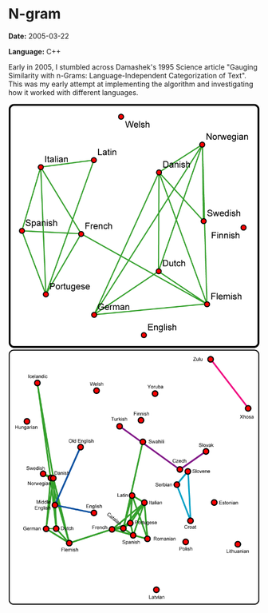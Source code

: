 # N-gram

**Date:** 2005-03-22

**Language:** C++

Early in 2005, I stumbled across Damashek's 1995 Science article "Gauging Similarity with n-Grams: Language-Independent Categorization of Text". This was my early attempt at implementing the algorithm and investigating how it worked with different languages.

![Languages](https://raw.githubusercontent.com/MichaelStromberg/N-gram/master/Diagrams/languages.png)
![More Languages](https://raw.githubusercontent.com/MichaelStromberg/N-gram/master/Diagrams/more-languages.png)